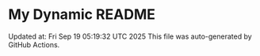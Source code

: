 # My Dynamic README
Updated at: Fri Sep 19 05:19:32 UTC 2025
This file was auto-generated by GitHub Actions.
